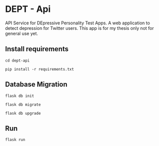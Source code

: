 # DEPT - Api

API Service for DEpressive Personality Test Apps. A web application to detect depression for Twitter users. This app is for my thesis only not for general use yet.


## Install requirements

`cd dept-api`

`pip install -r requirements.txt`

## Database Migration

`flask db init`

`flask db migrate`

`flask db upgrade`

## Run

`flask run`